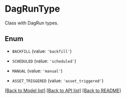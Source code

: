# DagRunType

Class with DagRun types.

## Enum

* `BACKFILL` (value: `'backfill'`)

* `SCHEDULED` (value: `'scheduled'`)

* `MANUAL` (value: `'manual'`)

* `ASSET_TRIGGERED` (value: `'asset_triggered'`)

[[Back to Model list]](../README.md#documentation-for-models) [[Back to API list]](../README.md#documentation-for-api-endpoints) [[Back to README]](../README.md)



